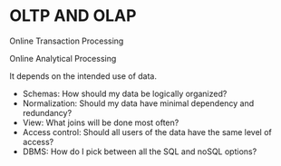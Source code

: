 # OLTP AND OLAP 

Online Transaction Processing

Online Analytical Processing

It depends on the intended use of data.
+ Schemas: How should my data be logically organized?
+ Normalization: Should my data have minimal dependency and redundancy?
+ View: What joins will be done most often? 
+ Access control: Should all users of the data have the same level of access? 
+ DBMS: How do I pick between all the SQL and noSQL options?
